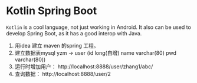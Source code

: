# Kotlin Spring Boot

`Kotlin` is a cool language, not just working in Android. It also can be used to develop Spring Boot, as it has a good interop with Java.

1. 用idea 建立 maven 的spring 工程。
2. 建立数据表mysql   yzm -> user  (id long(自增)   name varchar(80)  pwd varchar(80))
3.  运行时增加用户： 
http://localhost:8888/user/zhang1/abc/
4.  查询数据：
http://localhost:8888/user/2
